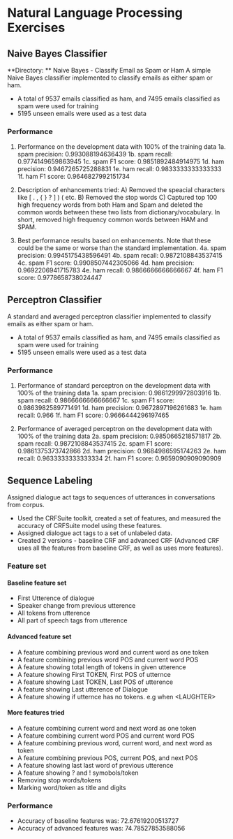 # Natural Language Processing Exercises
## Naive Bayes Classifier
**Directory: ** Naive Bayes - Classify Email as Spam or Ham 
A simple Naive Bayes classifier implemented to classify emails as either spam or ham.
* A total of 9537 emails classified as ham, and 7495 emails classified as spam were used for training
* 5195 unseen emails were used as a test data

### Performance
1. Performance on the development data with 100% of the training data
1a. spam precision: 0.993088194636439
1b. spam recall: 0.9774149659863945
1c. spam F1 score: 0.9851892484914975
1d. ham precision: 0.9467265725288831
1e. ham recall: 0.9833333333333333
1f. ham F1 score: 0.9646827992151734

2. Description of enhancements tried:
A) Removed the speacial characters like [ . , { } ? ] ) (  etc.
B) Removed the stop words
C) Captured top 100 high frequency words from both Ham and Spam and deleted the common words between these two lists from dictionary/vocabulary. 
   In short, removed high frequency common words between HAM and SPAM.

4. Best performance results based on enhancements. Note that these could be the same or worse than the standard implementation.
4a. spam precision: 0.9945175438596491
4b. spam recall: 0.9872108843537415
4c. spam F1 score: 0.9908507442305066
4d. ham precision: 0.9692206941715783
4e. ham recall: 0.9866666666666667
4f. ham F1 score: 0.9778658738024447

## Perceptron Classifier
A standard and averaged perceptron classifier implemented to classify emails as either spam or ham.
* A total of 9537 emails classified as ham, and 7495 emails classified as spam were used for training
* 5195 unseen emails were used as a test data

### Performance
1. Performance of standard perceptron on the development data with 100% of the training data
1a. spam precision: 0.9861299972803916
1b. spam recall: 0.9866666666666667
1c. spam F1 score: 0.9863982589771491
1d. ham precision: 0.9672897196261683
1e. ham recall: 0.966
1f. ham F1 score: 0.9666444296197465

2. Performance of averaged perceptron on the development data with 100% of the training data
2a. spam precision: 0.9850665218571817
2b. spam recall: 0.9872108843537415
2c. spam F1 score: 0.9861375373742866
2d. ham precision: 0.9684986595174263
2e. ham recall: 0.9633333333333334
2f. ham F1 score: 0.9659090909090909

## Sequence Labeling
Assigned dialogue act tags to sequences of utterances in conversations from corpus.
* Used the CRFSuite toolkit, created a set of features, and measured the accuracy of CRFSuite model using these features.
* Assigned dialogue act tags to a set of unlabeled data.
* Created 2 versions - baseline CRF and advanced CRF (Advanced CRF uses all the features from baseline CRF, as well as uses more features).

### Feature set
#### Baseline feature set
* First Utterence of dialogue
* Speaker change from previous utterence
* All tokens from utterence
* All part of speech tags from utterence
#### Advanced feature set
* A feature combining previous word and current word as one token
* A feature combining previous word POS and current word POS
* A feature showing total length of tokens in given utterence
* A feature showing First TOKEN, First POS of utternce
* A feature showing Last TOKEN, Last POS of utterence
* A feature showing Last utterence of Dialogue
* A feature showing if utternce has no tokens. e.g when \<LAUGHTER\>
#### More features tried
* A feature combining current word and next word as one token
* A feature combining current word POS and current word POS
* A feature combining previous word, current word, and next word as token
* A feature combining previous POS, current POS, and next POS
* A feature showing last last word of previous utterence
* A feature showing ? and ! symobols/token
* Removing stop words/tokens
* Marking word/token as title and digits

### Performance
* Accuracy of baseline features was: 72.67619200513727
* Accuracy of advanced features was: 74.78527853588056
